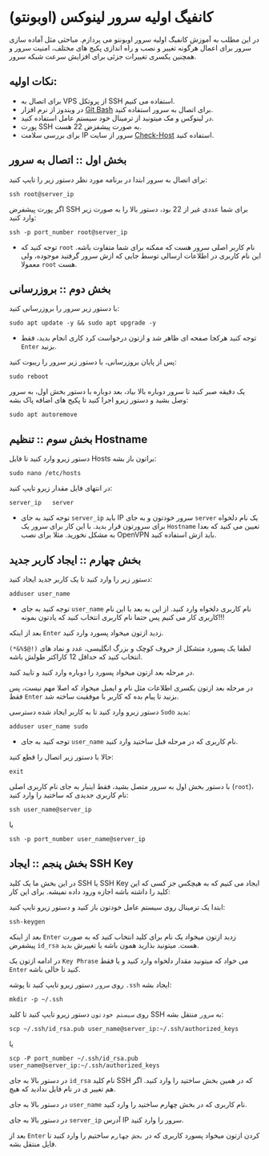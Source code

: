 # کانفیگ اولیه سرور لینوکس (اوبونتو)

در این مطلب به آموزش کانفیگ اولیه سرور اوبونتو می پردازم. مباحثی مثل آماده سازی سرور برای اعمال هرگونه تغییر و نصب و راه اندازی پکیج های مختلف، امنیت سرور و همچنین یکسری تغییرات جزئی برای افزایش سرعت شبکه سرور.

## نکات اولیه:

- برای اتصال به VPS از پروتکل SSH استفاده می کنیم.
- در ویندوز از نرم افزار [Git Bash](https://git-scm.com/downloads) برای اتصال به سرور استفاده کنید.
- در لینوکس و مک میتونید از ترمینال خود سیستم عامل استفاده کنید.
- پورت SSH به صورت پیشفزض 22 هست.
- برای بررسی سلامت IP سرور از سایت [Check-Host](https://check-host.net/) استفاده کنید.



## بخش اول :: اتصال به سرور

برای اتصال به سرور ابتدا در برنامه مورد نظر دستور زیر را تایپ کنید:

```
ssh root@server_ip
```

اگر پورت پیشفرض SSH برای شما عددی غیر از 22 بود، دستور بالا را به صورت زیر وارد کنید:

```
ssh -p port_number root@server_ip
```

 * توجه کنید که `root` نام کاربر اصلی سرور هست که ممکنه برای شما متفاوت باشه. این نام کاربری در اطلاعات ارسالی توسط جایی که ازش سرور گرفتید موجوده، ولی معمولا `root` هست.



## بخش دوم :: بروزرسانی

با دستور زیر سرور را بروزرسانی کنید:

```
sudo apt update -y && sudo apt upgrade -y
```

 * توجه کنید هرکجا صفحه ای ظاهر شد و ازتون درخواست کرد کاری انجام بدید، فقط `Enter` بزنید.

پس از پایان بروزرسانی، با دستور زیر سرور را ریبوت کنید:

```
sudo reboot
```

یک دقیقه صبر کنید تا سرور دوباره بالا بیاد، بعد دوباره با دستور بخش اول، به سرور وصل بشید و دستور زیرو اجرا کنید تا پکیج های اضافه پاک بشه:

```
sudo apt autoremove
```


## بخش سوم :: تنظیم Hostname

   دستور زیرو وارد کنید تا فایل Hosts براتون باز بشه:
```
sudo nano /etc/hosts
```

در انتهای فایل مقدار زیرو تایپ کنید:

```
server_ip   server
```

* توجه کنید به جای `server_ip` باید IP سرور خودتون و به جای `server` یک نام دلخواه برای سرورتون قرار بدید. با این کار برای سرور یک `Hostname` تعیین می کنید که بعدا به مشکل نخورید. مثلا برای نصب OpenVPN باید ازش استفاده کنید.



## بخش چهارم :: ایجاد کاربر جدید

دستور زیر را وارد کنید تا یک کاربر جدید ایجاد کنید:

```
adduser user_name
```

* توجه کنید به جای `user_name` نام کاربری دلخواه وارد کنید. از این به بعد با این نام کاربری کار می کنیم پس حتما نام کاربری انتخاب کنید که یادتون بمونه!!!

بعد از اینکه `Enter` زدید ازتون میخواد پسورد وارد کنید.

لطفا یک پسورد متشکل از حروف کوچک و بزرگ انگلیسی، عدد و نماد های `(!@$%&*)` انتخاب کنید که حداقل 12 کاراکتر طولش باشه.

در مرحله بعد ازتون میخواد پسورد را دوباره وارد کنید و تایید کنید.

در مرحله بعد ازتون یکسری اطلاعات مثل نام و ایمیل میخواد که اصلا مهم نیست، پس فقط `Enter` بزنید تا پیام بده که کاربر با موفقیت ساخته شد.

دستور زیرو وارد کنید تا به کاربر ایجاد شده دسترسی `Sudo` بدید:

```
adduser user_name sudo
```

* توجه کنید به جای `user_name` نام کاربری که در مرحله قبل ساختید وارد کنید.

حالا با دستور زیر اتصال را قطع کنید:


```
exit
```

با دستور بخش اول به سرور متصل بشید، فقط اینبار به جای نام کاربری اصلی (`root`)، نام کاربری جدیدی که ساختید را وارد کنید:

```
ssh user_name@server_ip
```
یا

```
ssh -p port_number user_name@server_ip
```

## بخش پنجم :: ایجاد SSH Key 

در این بخش ما یک کلید SSH یا SSH Key ایجاد می کنیم که به هیچکس جز کسی که این کلید را داشته باشه اجازه ورود داده نمیشه. برای این کار:

ابتدا یک ترمینال روی سیستم عامل خودتون باز کنید و دستور زیرو تایپ کنید:

```
ssh-keygen
```

بعد از اینکه `Enter` زدید ازتون میخواد یک نام برای کلید انتخاب کنید که به صورت پیشفرض `id_rsa` هست. میتونید بذارید همون باشه یا تغییرش بدید.

در ادامه ازتون یک `Key Phrase` می خواد که میتونید مقدار دلخواه وارد کنید و یا فقط `Enter` کنید تا خالی باشه.

روی `سرور` دستور زیرو تایپ کنید تا پوشه `.ssh` ایجاد بشه:

```
mkdir -p ~/.ssh
```

روی `سیستم خودتون` دستور زیرو تایپ کنید تا کلید SSH به `سرور` منتقل بشه:

```
scp ~/.ssh/id_rsa.pub user_name@server_ip:~/.ssh/authorized_keys
```
یا

```
scp -P port_number ~/.ssh/id_rsa.pub user_name@server_ip:~/.ssh/authorized_keys
```

در دستور بالا به جای `id_rsa` نام کلید SSH که در همین بخش ساختید را وارد کنید. اگر هم تغییر ی در نام فایل ندادید که هیچ.

در دستور بالا به جای `user_name` نام کاربری که در بخش چهارم ساختید را وارد کنید.

در دستور بالا به جای `server_ip` آدرس IP سرور را وارد کنید.

بعد از `Enter` کردن ازتون میخواد پسورد کاربری که در `بحش چهارم` ساختیم را وارد کنید تا فایل منتقل بشه.
